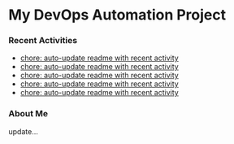 # My DevOps Automation Project

### Recent Activities
<!-- activity:START -->
- [chore: auto-update readme with recent activity](https://github.com/kaigiii/mybowling-app/commit/ca436da5ab32f235d0e84e69f23df7ba988c5edf)
- [chore: auto-update readme with recent activity](https://github.com/kaigiii/mybowling-app/commit/1ac278e196447b51800844eeffbb2e6b09060ab1)
- [chore: auto-update readme with recent activity](https://github.com/kaigiii/mybowling-app/commit/f6f021393c7ad71e16b4323d6dd4ba4a72097dc0)
- [chore: auto-update readme with recent activity](https://github.com/kaigiii/mybowling-app/commit/a2f07a91fba3926ee96f42829f46562fafdc114f)
- [chore: auto-update readme with recent activity](https://github.com/kaigiii/mybowling-app/commit/36e645f6c6898b5800165582ae61e1ee12533249)
<!-- activity:END -->

### About Me
<!-- MYLINKS:START -->
<!-- MYLINKS:END -->

update...
